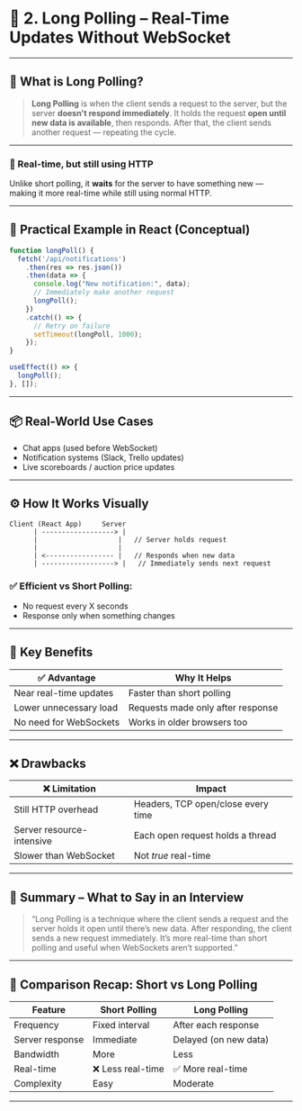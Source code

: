 # 🔄 2. **Long Polling** – Real-Time Updates Without WebSocket

---

## 🧠 What is Long Polling?

> **Long Polling** is when the client sends a request to the server, but the server **doesn't respond immediately**. It holds the request **open until new data is available**, then responds. After that, the client sends another request — repeating the cycle.

---

### 🔄 Real-time, but still using HTTP

Unlike short polling, it **waits** for the server to have something new — making it more real-time while still using normal HTTP.

---

## 🔧 Practical Example in React (Conceptual)

```js
function longPoll() {
  fetch('/api/notifications')
    .then(res => res.json())
    .then(data => {
      console.log("New notification:", data);
      // Immediately make another request
      longPoll();
    })
    .catch(() => {
      // Retry on failure
      setTimeout(longPoll, 1000);
    });
}

useEffect(() => {
  longPoll();
}, []);
```

---

## 📦 Real-World Use Cases

- Chat apps (used before WebSocket)
- Notification systems (Slack, Trello updates)
- Live scoreboards / auction price updates

---

## ⚙️ How It Works Visually

```
Client (React App)     Server
      | ------------------> |
      |                    |   // Server holds request
      |                    |
      | <----------------- |   // Responds when new data
      | ------------------> |   // Immediately sends next request
```

### ✅ Efficient vs Short Polling:
- No request every X seconds
- Response only when something changes

---

## 🧠 Key Benefits

| ✅ Advantage             | Why It Helps                        |
|--------------------------|-------------------------------------|
| Near real-time updates   | Faster than short polling           |
| Lower unnecessary load   | Requests made only after response   |
| No need for WebSockets   | Works in older browsers too         |

---

## ❌ Drawbacks

| ❌ Limitation             | Impact                             |
|---------------------------|------------------------------------|
| Still HTTP overhead       | Headers, TCP open/close every time |
| Server resource-intensive | Each open request holds a thread   |
| Slower than WebSocket     | Not *true* real-time               |

---

## 🧾 Summary – What to Say in an Interview

> “Long Polling is a technique where the client sends a request and the server holds it open until there’s new data. After responding, the client sends a new request immediately. It’s more real-time than short polling and useful when WebSockets aren’t supported.”

---

## 🔁 Comparison Recap: Short vs Long Polling

| Feature         | Short Polling        | Long Polling              |
|-----------------|----------------------|----------------------------|
| Frequency       | Fixed interval        | After each response        |
| Server response | Immediate             | Delayed (on new data)      |
| Bandwidth       | More                  | Less                       |
| Real-time       | ❌ Less real-time      | ✅ More real-time           |
| Complexity      | Easy                  | Moderate                   |

---

